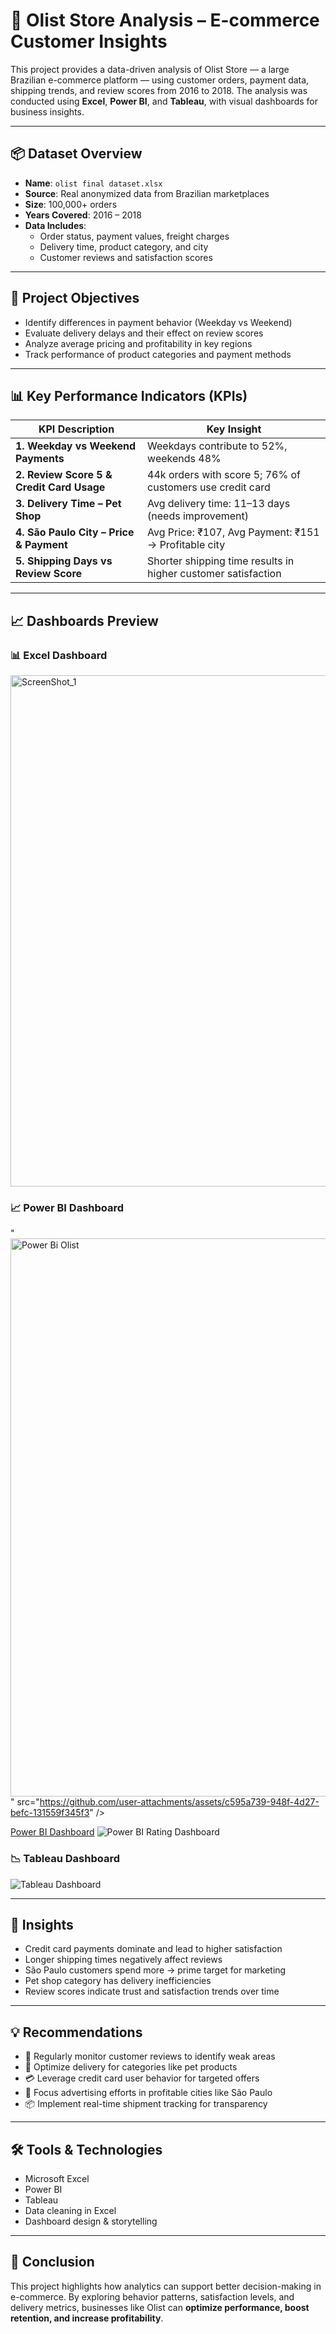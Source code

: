 # 🛒 Olist Store Analysis – E-commerce Customer Insights

This project provides a data-driven analysis of Olist Store — a large Brazilian e-commerce platform — using customer orders, payment data, shipping trends, and review scores from 2016 to 2018. The analysis was conducted using **Excel**, **Power BI**, and **Tableau**, with visual dashboards for business insights.

---

## 📦 Dataset Overview

- **Name**: `olist final dataset.xlsx`
- **Source**: Real anonymized data from Brazilian marketplaces
- **Size**: 100,000+ orders
- **Years Covered**: 2016 – 2018
- **Data Includes**:
  - Order status, payment values, freight charges
  - Delivery time, product category, and city
  - Customer reviews and satisfaction scores

---

## 🎯 Project Objectives

- Identify differences in payment behavior (Weekday vs Weekend)
- Evaluate delivery delays and their effect on review scores
- Analyze average pricing and profitability in key regions
- Track performance of product categories and payment methods

---

## 📊 Key Performance Indicators (KPIs)

| KPI Description | Key Insight |
|-----------------|-------------|
| **1. Weekday vs Weekend Payments** | Weekdays contribute to 52%, weekends 48% |
| **2. Review Score 5 & Credit Card Usage** | 44k orders with score 5; 76% of customers use credit card |
| **3. Delivery Time – Pet Shop** | Avg delivery time: 11–13 days (needs improvement) |
| **4. São Paulo City – Price & Payment** | Avg Price: ₹107, Avg Payment: ₹151 → Profitable city |
| **5. Shipping Days vs Review Score** | Shorter shipping time results in higher customer satisfaction |

---

## 📈 Dashboards Preview

### 📊 Excel Dashboard
<img width="1785" height="818" alt="ScreenShot_1" src="https://github.com/user-attachments/assets/c595a739-948f-4d27-befc-131559f345f3" />


### 📈 Power BI Dashboard
"<img width="1867" height="893" alt="Power Bi Olist" src="https://github.com/user-attachments/assets/c480b3dc-d1e8-4c2e-a8e9-f7236a83c50f" />
" src="https://github.com/user-attachments/assets/c595a739-948f-4d27-befc-131559f345f3" />

[Power BI Dashboard](./Olist%20Power%20Bi.png)
![Power BI Rating Dashboard](./Olist%20Power%20Bi_2.png)

### 📉 Tableau Dashboard
![Tableau Dashboard](./Olist%20Tableau.png)

---

## 📌 Insights

- Credit card payments dominate and lead to higher satisfaction
- Longer shipping times negatively affect reviews
- São Paulo customers spend more → prime target for marketing
- Pet shop category has delivery inefficiencies
- Review scores indicate trust and satisfaction trends over time

---

## 💡 Recommendations

- 💬 Regularly monitor customer reviews to identify weak areas
- 🚚 Optimize delivery for categories like pet products
- 💳 Leverage credit card user behavior for targeted offers
- 🧠 Focus advertising efforts in profitable cities like São Paulo
- 📦 Implement real-time shipment tracking for transparency

---

## 🛠️ Tools & Technologies

- Microsoft Excel  
- Power BI  
- Tableau  
- Data cleaning in Excel  
- Dashboard design & storytelling
 

---

## 📜 Conclusion

This project highlights how analytics can support better decision-making in e-commerce. By exploring behavior patterns, satisfaction levels, and delivery metrics, businesses like Olist can **optimize performance, boost retention, and increase profitability**.
